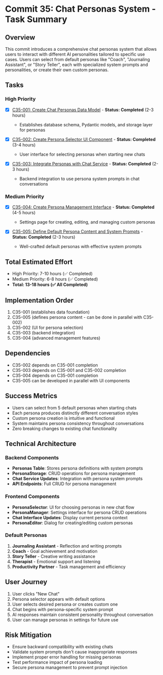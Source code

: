 # Commit 35: Chat Personas System - Task Summary

## Overview
This commit introduces a comprehensive chat personas system that allows users to interact with different AI personalities tailored to specific use cases. Users can select from default personas like "Coach", "Journaling Assistant", or "Story Teller", each with specialized system prompts and personalities, or create their own custom personas.

## Tasks

### High Priority
- [x] [C35-001: Create Chat Personas Data Model](./C35-001-chat-personas-model.md) - **Status: Completed** (2-3 hours)
  - Establishes database schema, Pydantic models, and storage layer for personas

- [x] [C35-002: Create Persona Selector UI Component](./C35-002-persona-selector-ui.md) - **Status: Completed** (3-4 hours)
  - User interface for selecting personas when starting new chats

- [x] [C35-003: Integrate Personas with Chat Service](./C35-003-persona-chat-integration.md) - **Status: Completed** (2-3 hours)
  - Backend integration to use persona system prompts in chat conversations

### Medium Priority
- [x] [C35-004: Create Persona Management Interface](./C35-004-persona-management-ui.md) - **Status: Completed** (4-5 hours)
  - Settings page for creating, editing, and managing custom personas

- [x] [C35-005: Define Default Persona Content and System Prompts](./C35-005-default-personas-content.md) - **Status: Completed** (2-3 hours)
  - Well-crafted default personas with effective system prompts

## Total Estimated Effort
- High Priority: 7-10 hours (✅ Completed)
- Medium Priority: 6-8 hours (✅ Completed)
- **Total: 13-18 hours (✅ All Completed)**

## Implementation Order
1. C35-001 (establishes data foundation)
2. C35-005 (defines persona content - can be done in parallel with C35-002)
3. C35-002 (UI for persona selection)
4. C35-003 (backend integration)
5. C35-004 (advanced management features)

## Dependencies
- C35-002 depends on C35-001 completion
- C35-003 depends on C35-001 and C35-002 completion
- C35-004 depends on C35-001 completion
- C35-005 can be developed in parallel with UI components

## Success Metrics
- Users can select from 5 default personas when starting chats
- Each persona produces distinctly different conversation styles
- Custom persona creation is intuitive and functional
- System maintains persona consistency throughout conversations
- Zero breaking changes to existing chat functionality

## Technical Architecture

### Backend Components
- **Personas Table**: Stores persona definitions with system prompts
- **PersonaStorage**: CRUD operations for persona management
- **Chat Service Updates**: Integration with persona system prompts
- **API Endpoints**: Full CRUD for persona management

### Frontend Components
- **PersonaSelector**: UI for choosing personas in new chat flow
- **PersonaManager**: Settings interface for persona CRUD operations
- **Chat Interface Updates**: Display current persona context
- **PersonaEditor**: Dialog for creating/editing custom personas

### Default Personas
1. **Journaling Assistant** - Reflection and writing prompts
2. **Coach** - Goal achievement and motivation
3. **Story Teller** - Creative writing assistance
4. **Therapist** - Emotional support and listening
5. **Productivity Partner** - Task management and efficiency

## User Journey
1. User clicks "New Chat"
2. Persona selector appears with default options
3. User selects desired persona or creates custom one
4. Chat begins with persona-specific system prompt
5. AI responses maintain consistent personality throughout conversation
6. User can manage personas in settings for future use

## Risk Mitigation
- Ensure backward compatibility with existing chats
- Validate system prompts don't cause inappropriate responses
- Implement proper error handling for missing personas
- Test performance impact of persona loading
- Secure persona management to prevent prompt injection
